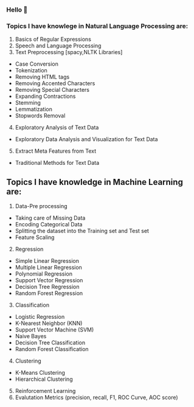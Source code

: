 ### Hello 👋
### Topics I have knowlege in Natural Language Processing are: ###
1. Basics of Regular Expressions
2. Speech and Language Processing
3. Text Preprocessing [spacy,NLTK Libraries]
 * Case Conversion
 * Tokenization
 * Removing HTML tags
 * Removing Accented Characters
 * Removing Special Characters
 * Expanding Contractions
 * Stemming
 * Lemmatization
 * Stopwords Removal
4. Exploratory Analysis of Text Data
 * Exploratory Data Analysis and Visualization for Text Data
5. Extract Meta Features from Text
 * Traditional Methods for Text Data
 ## Topics I have knowledge in  Machine Learning are: ##
 1. Data-Pre processing
  * Taking care of Missing Data
  * Encoding Categorical Data
  * Splitting the dataset into the Training set and Test set
  * Feature Scaling
2. Regression
 * Simple Linear Regression
 * Multiple Linear Regression
 * Polynomial Regression
 * Support Vector Regression
 * Decision Tree Regression
 * Random Forest Regression
3. Classification
 * Logistic Regression
 * K-Nearest Neighbor (KNN)
 * Support Vector Machine (SVM)
 * Naive Bayes
 * Decision Tree Classification
 * Random Forest Classification
4. Clustering
 * K-Means Clustering 
 * Hierarchical Clustering 
5. Reinforcement Learning
6. Evalutation Metrics (precision, recall, F1, ROC Curve, AOC score)
 
